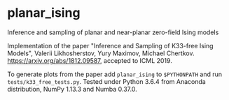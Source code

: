 # planar_ising

Inference and sampling of planar and near-planar zero-field Ising models

Implementation of the paper "Inference and Sampling of K33-free Ising Models", Valerii Likhosherstov, Yury Maximov, Michael Chertkov. https://arxiv.org/abs/1812.09587, accepted to ICML 2019.

To generate plots from the paper add `planar_ising` to `$PYTHONPATH` and run `tests/k33_free_tests.py`. Tested under Python 3.6.4 from Anaconda distribution, NumPy 1.13.3 and Numba 0.37.0.
